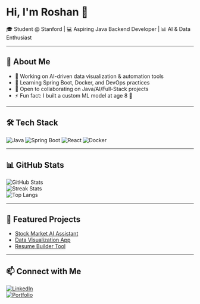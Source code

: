 # Hi, I'm Roshan 👋  

🎓 Student @ Stanford | 💻 Aspiring Java Backend Developer | 📊 AI & Data Enthusiast  

---

## 🚀 About Me  
- 🔭 Working on AI-driven data visualization & automation tools  
- 🌱 Learning Spring Boot, Docker, and DevOps practices  
- 👯 Open to collaborating on Java/AI/Full-Stack projects  
- ⚡ Fun fact: I built a custom ML model at age 8 🚀  

---

## 🛠 Tech Stack  
![Java](https://img.shields.io/badge/Java-ED8B00?style=for-the-badge&logo=java&logoColor=white)
![Spring Boot](https://img.shields.io/badge/SpringBoot-6DB33F?style=for-the-badge&logo=springboot&logoColor=white)
![React](https://img.shields.io/badge/React-20232A?style=for-the-badge&logo=react&logoColor=61DAFB)
![Docker](https://img.shields.io/badge/Docker-2496ED?style=for-the-badge&logo=docker&logoColor=white)

---

## 📊 GitHub Stats  
![GitHub Stats](https://github-readme-stats.vercel.app/api?username=your-username&show_icons=true&theme=radical)  
![Streak Stats](https://streak-stats.demolab.com?user=your-username&theme=radical)  
![Top Langs](https://github-readme-stats.vercel.app/api/top-langs/?username=your-username&layout=compact)

---

## 📂 Featured Projects  
- [Stock Market AI Assistant](https://github.com/your-username/stock-assistant)  
- [Data Visualization App](https://github.com/your-username/data-viz-app)  
- [Resume Builder Tool](https://github.com/your-username/resume-app)

---

## 📫 Connect with Me  
[![LinkedIn](https://img.shields.io/badge/LinkedIn-0077B5?style=for-the-badge&logo=linkedin&logoColor=white)](https://linkedin.com/in/your-link)  
[![Portfolio](https://img.shields.io/badge/Portfolio-000000?style=for-the-badge&logo=vercel&logoColor=white)](https://your-portfolio-link.com)
